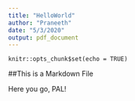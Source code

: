 ```yaml
---
title: "HelloWorld"
author: "Praneeth"
date: "5/3/2020"
output: pdf_document
---
```


```{r setup, include=FALSE}
knitr::opts_chunk$set(echo = TRUE)
```

##This is a Markdown File

Here you go, PAL!

